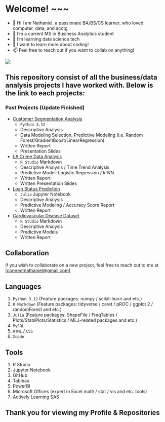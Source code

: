 # Welcome! ~~~
- 👋 Hi I am Nathaniel, a passionate BA/BS/CS learner, who loved computer, data, and acctg
- 👀 I’m a current MS in Business Analytics student
- 🌱 I’m learning data science tech
- 💞️ I want to learn more about coding!
- 📫 Feel free to reach out if you want to collab on anything!

![](https://komarev.com/ghpvc/?username=Jen-uis&style=Plastic&label=PROFILE+VIEWS&base=126)

## This repository consist of all the business/data analysis projects I have worked with. Below is the link to each projects:
### Past Projects (Update Finished)
- [Customer Segmentation Analysis](https://github.com/Jen-uis/Customer-Segmentation-Analysis)
    - `Python 3.12`
    - Descriptive Analysis
    - Data Modeling Selection, Predictive Modeling (i.e. Random Forest/GradientBoost/LinearRegression)
    - Written Report
    - Presentation Slides
- [LA Crime Data Analysis](https://github.com/Jen-uis/LA-Crime-Data-Analysis)
    - `R Studio` Markdown
    - Descriptive Analysis / Time Trend Analysis
    - Predictive Model: Logistic Regression / k-NN
    - Written Report
    - Written Presentation Slides
- [Loan Status Prediction](https://github.com/Jen-uis/Loan-Status-Prediction)
    - `Julia` Jupyter Notebook
    - Descriptive Analysis
    - Predictive Modeling / Accuracy Score Report
    - Written Report
- [Cardiovascular Disease Dataset](https://github.com/Jen-uis/Cardiovascular-Disease-Dataset)
    - `R Studio` Markdown
    - Descriptive Analysis
    - Predictive Models
    - Written Report
 
## Collaboration
If you wish to collaborate on a new project, feel free to reach out to me at [connectnathaniel@gmail.com]

## Languages
1. `Python 3.12` (Feature packages: numpy / scikit-learn and etc.)
2. `R Markdown` (Feature packages: tidyverse / caret / pROC / ggplot 2 / randomForest and etc.)
3. `Julia` (Feature packages: ShapeFile / FreqTables / Plots/StatsPlots/Statistics / MLJ-related packages and etc.)
4. `MySQL`
5. `HTML` / `CSS`
6. `Xcode`

## Tools
1. R Studio
2. Jupyter Notebook
3. GitHub
4. Tableau
5. PowerBI
6. Microsoft Offices (expert in Excel math / stat / vis and etc. tools)
7. Actively Learning SAS

## Thank you for viewing my Profile & Repositories
